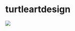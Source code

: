 # turtleartdesign
<img src="https://github.com/assassinlife2003/turtleartdesign/commit/c22a7e7c448e3610ecdb6d04b9801fb4e1e295ff">
